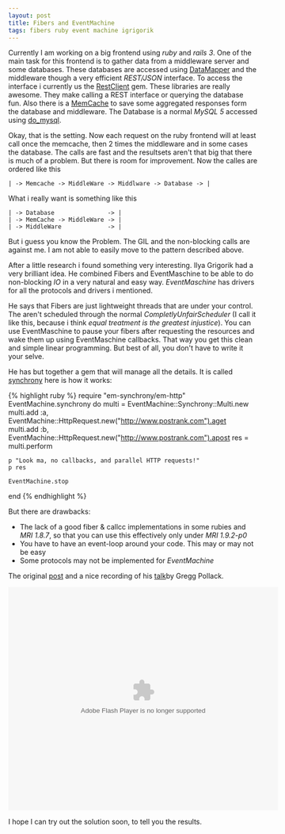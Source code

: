 ```yaml
---
layout: post
title: Fibers and EventMachine
tags: fibers ruby event machine igrigorik
---
```


Currently I am working on a big frontend using *ruby* and *rails 3*. One
of the main task for this frontend is to gather data from a middleware server
and some databases. These databases are accessed using [DataMapper](http://datamapper.org/)
and the middleware though a very efficient *REST/JSON* interface. To access
the interface i currently us the [RestClient](https://github.com/archiloque/rest-client) gem.
These libraries are really awesome. They make calling a REST interface or
querying the database fun. Also there is a [MemCache](https://rubygems.org/gems/memcache-client)
to save some aggregated responses form the database and middleware. The Database
is a normal *MySQL 5* accessed using [do_mysql](http://rubydoc.info/gems/do_mysql/0.10.2/frames).

Okay, that is the setting. Now each request on the ruby frontend will at least
call once the memcache, then 2 times the middleware and in some cases the database.
The calls are fast and the resultsets aren't that big that there is much of a problem.
But there is room for improvement. Now the calles are ordered like this

    | -> Memcache -> MiddleWare -> Middlware -> Database -> |
    
What i really want is something like this

    | -> Database               -> |
    | -> MemCache -> MiddleWare -> |
    | -> MiddleWare             -> |
    
But i guess you know the Problem. The GIL and the non-blocking calls are against
me. I am not able to easily move to the pattern described above.

After a little research i found something very interesting. Ilya Grigorik had
a very brilliant idea. He combined Fibers and EventMaschine to be able to
do non-blocking *IO* in a very natural and easy way. *EventMaschine* has drivers 
for all the protocols and drivers i mentioned.

He says that Fibers are just lightweight threads that are under your control.
The aren't scheduled through the normal *CompletlyUnfairScheduler* 
(I call it like this, because i think *equal treatment is the greatest injustice*).
You can use EventMaschine to pause your fibers after requesting the resources
and wake them up using EventMaschine callbacks. That way you get this clean
and simple linear programming. But best of all, you don't have to write it your
selve.

He has but together a gem that will manage all the details. It is called
[synchrony](https://github.com/igrigorik/em-synchrony) here is how it works: 

{% highlight ruby %}
require "em-synchrony/em-http"
EventMachine.synchrony do
    multi = EventMachine::Synchrony::Multi.new
    multi.add :a, EventMachine::HttpRequest.new("http://www.postrank.com").aget
    multi.add :b, EventMachine::HttpRequest.new("http://www.postrank.com").apost
    res = multi.perform

    p "Look ma, no callbacks, and parallel HTTP requests!"
    p res

    EventMachine.stop
end
{% endhighlight %}

But there are drawbacks:

- The lack of a good fiber & callcc implementations in some rubies and *MRI 1.8.7*,
  so that you can use this effectively only under *MRI 1.9.2-p0*
- You have to have an event-loop around your code. This may or may not be easy
- Some protocols may not be implemented for *EventMachine*

The original [post](http://www.igvita.com/2010/03/22/untangling-evented-code-with-ruby-fibers/) 
and a nice recording of his [talk](http://www.viddler.com/explore/GreggPollack/videos/40/)by Gregg Pollack.

<object classid="clsid:D27CDB6E-AE6D-11cf-96B8-444553540000" 
        width="545" height="451" id="viddler_cfadc37f">
  <param name="movie" value="http://www.viddler.com/player/cfadc37f/" />
  <param name="allowScriptAccess" value="always" />
  <param name="allowFullScreen" value="true" />
  <embed src="http://www.viddler.com/player/cfadc37f/" 
         width="545" height="451" type="application/x-shockwave-flash" 
         allowScriptAccess="always" allowFullScreen="true" 
         name="viddler_cfadc37f">
  </embed>
</object>

I hope I can try out the solution soon, to tell you the results.
